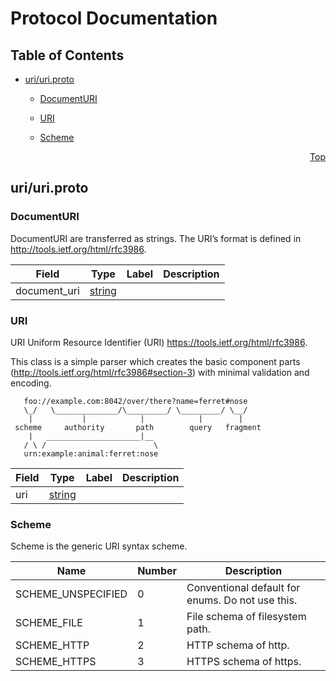 <!-- protoc-gen-doc template https://github.com/pseudomuto/protoc-gen-doc/tree/master/resources -->
# Protocol Documentation
<a name="top"/>

## Table of Contents

- [uri/uri.proto](#uri/uri.proto)
  
    - [DocumentURI](#uri.DocumentURI)
    - [URI](#uri.URI)
  
    - [Scheme](#uri.Scheme)
  
  




<a name="uri/uri.proto"/>
<p align="right"><a href="#top">Top</a></p>

 <!-- end services -->

## uri/uri.proto



<a name="uri.DocumentURI"/>

### DocumentURI
DocumentURI are transferred as strings. The URI’s format is defined in
http://tools.ietf.org/html/rfc3986.


| Field | Type | Label | Description |
| ----- | ---- | ----- | ----------- |
| document_uri | [string](#string) |  |  |






<a name="uri.URI"/>

### URI
URI Uniform Resource Identifier (URI) https://tools.ietf.org/html/rfc3986.

This class is a simple parser which creates the basic component parts
(http://tools.ietf.org/html/rfc3986#section-3) with minimal validation
and encoding.

       foo://example.com:8042/over/there?name=ferret#nose
       \_/   \______________/\_________/ \_________/ \__/
        |           |            |            |        |
     scheme     authority       path        query   fragment
        |   _____________________|__
       / \ /                        \
       urn:example:animal:ferret:nose


| Field | Type | Label | Description |
| ----- | ---- | ----- | ----------- |
| uri | [string](#string) |  |  |





 <!-- end messages -->


<a name="uri.Scheme"/>

### Scheme
Scheme is the generic URI syntax scheme.

| Name | Number | Description |
| ---- | ------ | ----------- |
| SCHEME_UNSPECIFIED | 0 | Conventional default for enums. Do not use this. |
| SCHEME_FILE | 1 | File schema of filesystem path. |
| SCHEME_HTTP | 2 | HTTP schema of http. |
| SCHEME_HTTPS | 3 | HTTPS schema of https. |


 <!-- end enums -->

 <!-- end HasExtensions -->


